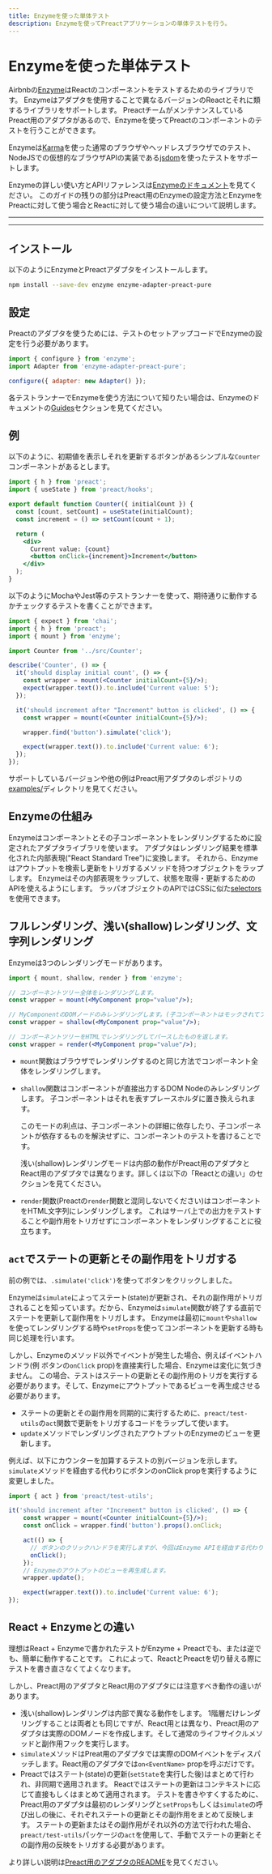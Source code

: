 ```yaml
---
title: Enzymeを使った単体テスト
description: Enzymeを使ってPreactアプリケーションの単体テストを行う。
---
```


# Enzymeを使った単体テスト

Airbnbの[Enzyme](https://airbnb.io/enzyme/)はReactのコンポーネントをテストするためのライブラリです。
Enzymeはアダプタを使用することで異なるバージョンのReactとそれに類するライブラリをサポートします。
PreactチームがメンテナンスしているPreact用のアダプタがあるので、Enzymeを使ってPreactのコンポーネントのテストを行うことができます。

Enzymeは[Karma](http://karma-runner.github.io/latest/index.html)を使った通常のブラウザやヘッドレスブラウザでのテスト、
NodeJSでの仮想的なブラウザAPIの実装である[jsdom](https://github.com/jsdom/jsdom)を使ったテストをサポートします。

Enzymeの詳しい使い方とAPIリファレンスは[Enzymeのドキュメント](https://airbnb.io/enzyme/)を見てください。
このガイドの残りの部分はPreact用のEnzymeの設定方法とEnzymeをPreactに対して使う場合とReactに対して使う場合の違いについて説明します。

---

<toc></toc>

---

## インストール

以下のようにEnzymeとPreactアダプタをインストールします。

```bash
npm install --save-dev enzyme enzyme-adapter-preact-pure
```

## 設定

Preactのアダプタを使うためには、テストのセットアップコードでEnzymeの設定を行う必要があります。

```js
import { configure } from 'enzyme';
import Adapter from 'enzyme-adapter-preact-pure';

configure({ adapter: new Adapter() });
```

各テストランナーでEnzymeを使う方法について知りたい場合は、Enzymeのドキュメントの[Guides](https://airbnb.io/enzyme/docs/guides.html)セクションを見てください。

## 例

以下のように、初期値を表示しそれを更新するボタンがあるシンプルな`Counter`コンポーネントがあるとします。

```jsx
import { h } from 'preact';
import { useState } from 'preact/hooks';

export default function Counter({ initialCount }) {
  const [count, setCount] = useState(initialCount);
  const increment = () => setCount(count + 1);

  return (
    <div>
      Current value: {count}
      <button onClick={increment}>Increment</button>
    </div>
  );
}
```

以下のようにMochaやJest等のテストランナーを使って、期待通りに動作するかチェックするテストを書くことができます。

```jsx
import { expect } from 'chai';
import { h } from 'preact';
import { mount } from 'enzyme';

import Counter from '../src/Counter';

describe('Counter', () => {
  it('should display initial count', () => {
    const wrapper = mount(<Counter initialCount={5}/>);
    expect(wrapper.text()).to.include('Current value: 5');
  });

  it('should increment after "Increment" button is clicked', () => {
    const wrapper = mount(<Counter initialCount={5}/>);

    wrapper.find('button').simulate('click');

    expect(wrapper.text()).to.include('Current value: 6');
  });
});
```

サポートしているバージョンや他の例はPreact用アダプタのレポジトリの[examples/](https://github.com/preactjs/enzyme-adapter-preact-pure/blob/master/README.md#example-projects)ディレクトリを見てください。

## Enzymeの仕組み

Enzymeはコンポーネントとその子コンポーネントをレンダリングするために設定されたアダプタライブラリを使います。
アダプタはレンダリング結果を標準化された内部表現("React Standard Tree")に変換します。
それから、Enzymeはアウトプットを検索し更新をトリガするメソッドを持つオブジェクトをラップします。
Enzymeはその内部表現をラップして、状態を取得・更新するためのAPIを使えるようにします。
ラッパオブジェクトのAPIではCSSに似た[selectors](https://airbnb.io/enzyme/docs/api/selector.html)を使用できます。

## フルレンダリング、浅い(shallow)レンダリング、文字列レンダリング

Enzymeは3つのレンダリングモードがあります。

```jsx
import { mount, shallow, render } from 'enzyme';

// コンポーネントツリー全体をレンダリングします。
const wrapper = mount(<MyComponent prop="value"/>);

// MyComponentのDOMノードのみレンダリングします。(子コンポーネントはモックされてプレースホルダでレンダリングします。)
const wrapper = shallow(<MyComponent prop="value"/>);

// コンポーネントツリーをHTMLでレンダリングしてパースしたものを返します。
const wrapper = render(<MyComponent prop="value"/>);
```

 - `mount`関数はブラウザでレンダリングするのと同じ方法でコンポーネント全体をレンダリングします。

 - `shallow`関数はコンポーネントが直接出力するDOM Nodeのみレンダリングします。
   子コンポーネントはそれを表すプレースホルダに置き換えられます。

   このモードの利点は、子コンポーネントの詳細に依存したり、子コンポーネントが依存するものを解決せずに、コンポーネントのテストを書けることです。

   浅い(shallow)レンダリングモードは内部の動作がPreact用のアダプタとReact用のアダプタでは異なります。詳しくは以下の「Reactとの違い」のセクションを見てください。

 - `render`関数(Preactの`render`関数と混同しないでください)はコンポーネントをHTML文字列にレンダリングします。
   これはサーバ上での出力をテストすることや副作用をトリガせずにコンポーネントをレンダリングすることに役立ちます。

## `act`でステートの更新とその副作用をトリガする

前の例では、`.simulate('click')`を使ってボタンをクリックしました。

Enzymeは`simulate`によってステート(state)が更新され、それの副作用がトリガされることを知っています。だから、Enzymeは`simulate`関数が終了する直前でステートを更新して副作用をトリガします。
Enzymeは最初に`mount`や`shallow`を使ってレンダリングする時や`setProps`を使ってコンポーネントを更新する時も同じ処理を行います。

しかし、Enzymeのメソッド以外でイベントが発生した場合、例えばイベントハンドラ(例 ボタンの`onClick` prop)を直接実行した場合、Enzymeは変化に気づきません。
この場合、テストはステートの更新とその副作用のトリガを実行する必要があります。そして、Enzymeにアウトプットであるビューを再生成させる必要があります。

- ステートの更新とその副作用を同期的に実行するために、`preact/test-utils`の`act`関数で更新をトリガするコードをラップして使います。
- `update`メソッドでレンダリングされたアウトプットのEnzymeのビューを更新します。

例えば、以下にカウンターを加算するテストの別バージョンを示します。
`simulate`メソッドを経由する代わりにボタンのonClick propを実行するように変更しました。

```js
import { act } from 'preact/test-utils';
```

```jsx
it('should increment after "Increment" button is clicked', () => {
    const wrapper = mount(<Counter initialCount={5}/>);
    const onClick = wrapper.find('button').props().onClick;

    act(() => {
      // ボタンのクリックハンドラを実行しますが、今回はEnzyme APIを経由する代わりに直接実行します。
      onClick();
    });
    // Enzymeのアウトプットのビューを再生成します。
    wrapper.update();

    expect(wrapper.text()).to.include('Current value: 6');
});
```

## React + Enzymeとの違い

理想はReact + Enzymeで書かれたテストがEnzyme + Preactでも、または逆でも、簡単に動作することです。
これによって、ReactとPreactを切り替える際にテストを書き直さなくてよくなります。

しかし、Preact用のアダプタとReact用のアダプタには注意すべき動作の違いがあります。

- 浅い(shallow)レンダリングは内部で異なる動作をします。
  1階層だけレンダリングすることは両者とも同じですが、React用とは異なり、Preact用のアダプタは実際のDOMノードを作成します。そして通常のライフサイクルメソッドと副作用フックを実行します。
- `simulate`メソッドはPreat用のアダプタでは実際のDOMイベントをディスパッチします。React用のアダプタでは`on<EventName>` propを呼ぶだけです。
- Preactではステート(state)の更新(`setState`を実行した後)はまとめて行われ、非同期で適用されます。
  Reactではステートの更新はコンテキストに応じて直接もしくはまとめて適用されます。
  テストを書きやすくするために、Preact用のアダプタは最初のレンダリングと`setProps`もしくは`simulate`の呼び出しの後に、それぞれステートの更新とその副作用をまとめて反映します。
  ステートの更新またはその副作用がそれ以外の方法で行われた場合、`preact/test-utils`パッケージの`act`を使用して、手動でステートの更新とその副作用の反映をトリガする必要があります。

より詳しい説明は[Preact用のアダプタのREADME](https://github.com/preactjs/enzyme-adapter-preact-pure#differences-compared-to-enzyme--react)を見てください。
